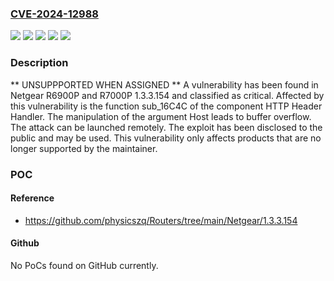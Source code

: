 ### [CVE-2024-12988](https://cve.mitre.org/cgi-bin/cvename.cgi?name=CVE-2024-12988)
![](https://img.shields.io/static/v1?label=Product&message=R6900P&color=blue)
![](https://img.shields.io/static/v1?label=Product&message=R7000P&color=blue)
![](https://img.shields.io/static/v1?label=Version&message=%3D%201.3.3.154%20&color=brighgreen)
![](https://img.shields.io/static/v1?label=Vulnerability&message=Buffer%20Overflow&color=brighgreen)
![](https://img.shields.io/static/v1?label=Vulnerability&message=Memory%20Corruption&color=brighgreen)

### Description

** UNSUPPPORTED WHEN ASSIGNED ** A vulnerability has been found in Netgear R6900P and R7000P 1.3.3.154 and classified as critical. Affected by this vulnerability is the function sub_16C4C of the component HTTP Header Handler. The manipulation of the argument Host leads to buffer overflow. The attack can be launched remotely. The exploit has been disclosed to the public and may be used. This vulnerability only affects products that are no longer supported by the maintainer.

### POC

#### Reference
- https://github.com/physicszq/Routers/tree/main/Netgear/1.3.3.154

#### Github
No PoCs found on GitHub currently.

